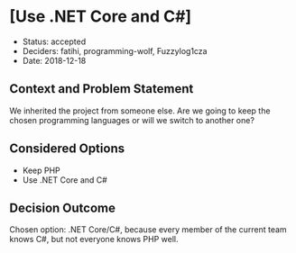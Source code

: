 # [Use .NET Core and C#]

* Status: accepted
* Deciders: fatihi, programming-wolf, Fuzzylog1cza
* Date: 2018-12-18

## Context and Problem Statement

We inherited the project from someone else. Are we going to keep
the chosen programming languages or will we switch to another one?

## Considered Options

* Keep PHP
* Use .NET Core and C#

## Decision Outcome

Chosen option: .NET Core/C#, because every member of the current team
knows C#, but not everyone knows PHP well.
